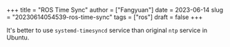 +++
title = "ROS Time Sync"
author = ["Fangyuan"]
date = 2023-06-14
slug = "20230614054539-ros-time-sync"
tags = ["ros"]
draft = false
+++

It's better to use `systemd-timesyncd` service than original `ntp` service in Ubuntu.
